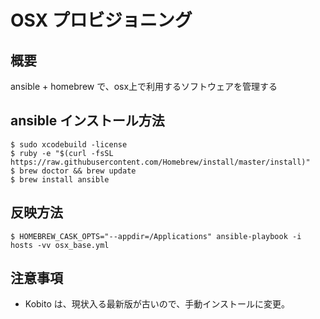 # OSX プロビジョニング

## 概要
ansible + homebrew で、osx上で利用するソフトウェアを管理する

## ansible インストール方法
```
$ sudo xcodebuild -license
$ ruby -e "$(curl -fsSL https://raw.githubusercontent.com/Homebrew/install/master/install)"
$ brew doctor && brew update
$ brew install ansible
```

## 反映方法
```
$ HOMEBREW_CASK_OPTS="--appdir=/Applications" ansible-playbook -i hosts -vv osx_base.yml
```

## 注意事項
- Kobito は、現状入る最新版が古いので、手動インストールに変更。
